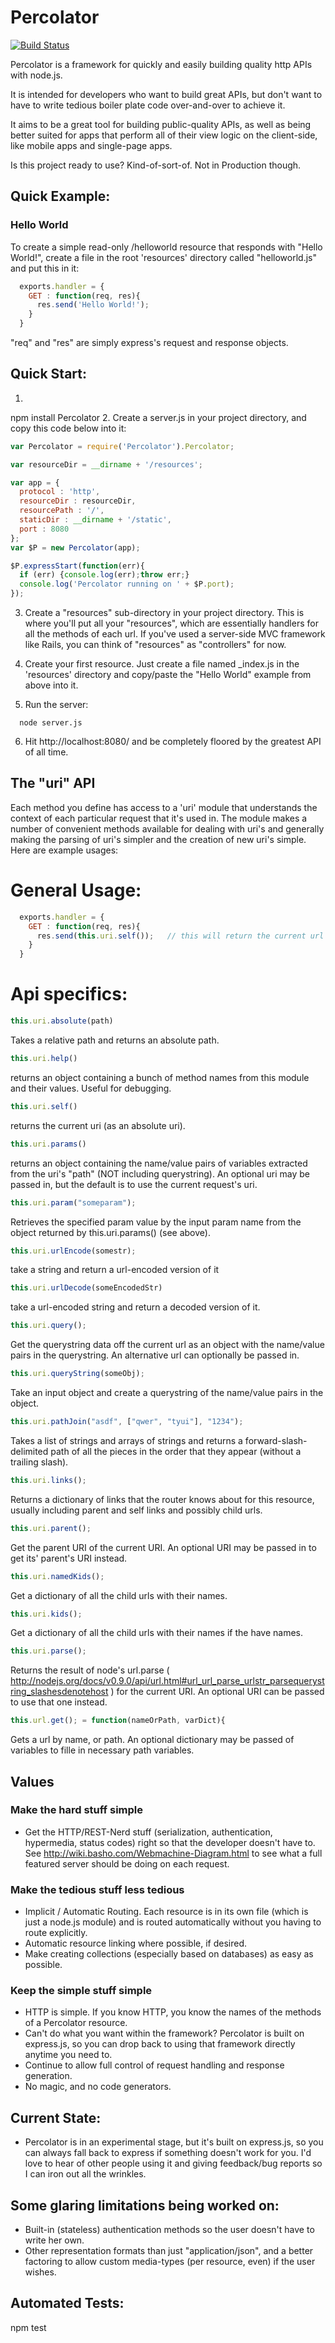 # Percolator
[![Build
Status](https://secure.travis-ci.org/cainus/percolator.png?branch=master)](http://travis-ci.org/cainus/percolator)

Percolator is a framework for quickly and easily building quality http APIs with node.js.  

It is intended for developers who want to build great APIs, but don't want to
have to write tedious boiler plate code over-and-over to achieve it.

It aims to be a great tool for building public-quality APIs, as well as being
better suited for apps that perform all of their view logic on the client-side,
like mobile apps and single-page apps.

Is this project ready to use?  Kind-of-sort-of.  Not in Production though.

## Quick Example:

### Hello World
To create a simple read-only /helloworld resource that responds with "Hello
World!", create a file in the root 'resources' directory called "helloworld.js"
and put this in it:

```javascript
  exports.handler = {
    GET : function(req, res){
      res.send('Hello World!');
    }
  }
```

"req" and "res" are simply express's request and response objects.

## Quick Start:
1. 
  npm install Percolator
2.  Create a server.js in your project directory, and copy this code below into it:

```javascript
var Percolator = require('Percolator').Percolator;

var resourceDir = __dirname + '/resources';

var app = {
  protocol : 'http',
  resourceDir : resourceDir,
  resourcePath : '/',
  staticDir : __dirname + '/static',
  port : 8080
};
var $P = new Percolator(app);

$P.expressStart(function(err){
  if (err) {console.log(err);throw err;}
  console.log('Percolator running on ' + $P.port);
});
```
3.  Create a "resources" sub-directory in your project directory.  This is where you'll put all your "resources", 
which are essentially handlers for all the methods of each url.  If you've used a server-side MVC framework like 
Rails, you can think of "resources" as "controllers" for now. 

4.  Create your first resource.  Just create a file named _index.js in the 'resources' directory and copy/paste 
the "Hello World" example from above into it.

5.  Run the server:
```
  node server.js
```

6.  Hit http://localhost:8080/ and be completely floored by the greatest API of all time.


## The "uri" API
Each method you define has access to a 'uri' module that understands the context of each particular request 
that it's used in.  The module makes a number of convenient methods available for dealing with uri's and 
generally making the parsing of uri's simpler and the creation of new uri's simple.  Here are example usages:

# General Usage:

```javascript
  exports.handler = {
    GET : function(req, res){
      res.send(this.uri.self());   // this will return the current url
    }
  }
```

# Api specifics:

```javascript
this.uri.absolute(path)
```
Takes a relative path and returns an absolute path.

```javascript
this.uri.help()
```
returns an object containing a bunch of method names from this module and their values.  Useful for debugging.


```javascript
this.uri.self()
```
returns the current uri (as an absolute uri).

```javascript
this.uri.params()
```
returns an object containing the name/value pairs of variables extracted from the uri's "path" (NOT 
including querystring).  An optional uri may be passed in, but the default is to use the current 
request's uri. 

```javascript
this.uri.param("someparam");
```
Retrieves the specified param value by the input param name from the object returned by this.uri.params() 
(see above).  

```javascript
this.uri.urlEncode(somestr);
```
take a string and return a url-encoded version of it

```javascript
this.uri.urlDecode(someEncodedStr)
```
take a url-encoded string and return a decoded version of it.


```javascript
this.uri.query();
```
Get the querystring data off the current url as an object with the name/value pairs in the querystring.  An 
alternative url can optionally be passed in.

```javascript
this.uri.queryString(someObj);
```
Take an input object and create a querystring of the name/value pairs in the object.

```javascript
this.uri.pathJoin("asdf", ["qwer", "tyui"], "1234");
```
Takes a list of strings and arrays of strings and returns a forward-slash-delimited path of all the pieces
in the order that they appear (without a trailing slash).


```javascript
this.uri.links();
```
Returns a dictionary of links that the router knows about for this resource, usually including parent and self
links and possibly child urls.

```javascript
this.uri.parent();
```
Get the parent URI of the current URI.  An optional URI may be passed in to get its' parent's URI instead.


```javascript
this.uri.namedKids();
```
Get a dictionary of all the child urls with their names.


```javascript
this.uri.kids();
```
Get a dictionary of all the child urls with their names if the have names.


```javascript
this.uri.parse();
```
Returns the result of node's url.parse ( http://nodejs.org/docs/v0.9.0/api/url.html#url_url_parse_urlstr_parsequerystring_slashesdenotehost ) 
for the current URI.  An optional URI can be passed to use that one instead.  



```javascript
this.url.get(); = function(nameOrPath, varDict){
```
Gets a url by name, or path.  An optional dictionary may be passed of variables to fille in necessary path variables.


## Values
### Make the hard stuff simple
* Get the HTTP/REST-Nerd stuff (serialization, authentication, hypermedia, status codes) right so 
that the developer doesn't have to.  See http://wiki.basho.com/Webmachine-Diagram.html to see what 
a full featured server should be doing on each request.

### Make the tedious stuff less tedious
* Implicit / Automatic Routing.  Each resource is in its own file (which is just a node.js module) and is routed 
automatically without you having to route explicitly.
* Automatic resource linking where possible, if desired.
* Make creating collections (especially based on databases) as easy as possible.

### Keep the simple stuff simple
* HTTP is simple.  If you know HTTP, you know the names of the methods of a Percolator resource.
* Can't do what you want within the framework?  Percolator is built on express.js, so you can 
drop back to using that framework directly anytime you need to.
* Continue to allow full control of request handling and response generation.
* No magic, and no code generators.

## Current State:
* Percolator is in an experimental stage, but it's built on express.js, so you 
can always fall back to express if something doesn't work for you.  I'd 
love to hear of other people using it and giving feedback/bug reports so I can 
iron out all the wrinkles.  

## Some glaring limitations being worked on:
* Built-in (stateless) authentication methods so the user doesn't have to write her own.
* Other representation formats than just "application/json", and a better factoring to 
allow custom media-types (per resource, even) if the user wishes.

## Automated Tests:
npm test
